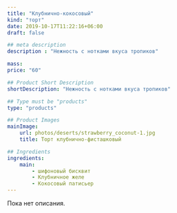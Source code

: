 ```yaml
---
title: "Клубнично-кокосовый"
kind: "торт"
date: 2019-10-17T11:22:16+06:00
draft: false

## meta description
description : "Нежность с нотками вкуса тропиков"

mass:
price: "60"

## Product Short Description
shortDescription: "Нежность с нотками вкуса тропиков"

## Type must be "products"
type: "products"

## Product Images
mainImage:
    url: photos/deserts/strawberry_coconut-1.jpg
    title: Торт клубнично-фисташковый

## Ingredients
ingredients:
    main:
        - шифоновый бисквит
        - Клубничное желе
        - Кокосовый патисьер
---
```


Пока нет описания.
